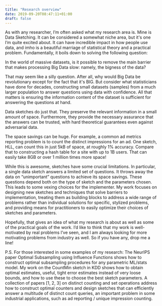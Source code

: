 ```yaml
---
title: "Research overview"
date: 2019-09-20T08:47:11+01:00
draft: false
---
```


As with any researcher, I’m often asked what my research area is. Mine is Data Sketching. It can be considered a somewhat niche area, but it's one I’m quite excited about. It can have incredible impact in how people use data, and imho is a beautiful marriage of statistical theory and a practical problem. Fundamentally, it boils down to solving the following question:

In the world of massive datasets, is it possible to remove the main barrier that makes processing Big Data slow: namely, the bigness of the data? 

That may seem like a silly question. After all, why would Big Data be revolutionary except for the fact that it's BIG. But consider what statisticians have done for decades, constructing small datasets (samples) from a much larger population to answer questions using data with confidence. All that matters is ensuring the information content of the dataset is sufficient for answering the questions at hand. 

Data sketches do just that. They preserve the relevant information in a small amount of space. Furthermore, they provide the necessary assurance that the answers can be trusted, with hard theoretical guarantees even against adversarial data. 

The space savings can be huge. For example, a common ad metrics reporting problem is to count the distinct impressions for an ad. One sketch, HLL, can count this in just 5kB of space, at roughly 1% accuracy. Compare that to constructing a hash table for a site with up to 1B users. That can easily take 8GB or over 1 million times more space!

While this is awesome, sketches have some crucial limitations. In particular, a single data sketch answers a limited set of questions. It throws away the data on “unimportant” questions to achieve its space savings. These questions depend both on the type of sketch and the parameters chosen. This leads to some vexing choices for the implementer. My work focuses on designing new sketches and techniques that solve barriers to implementation, treating them as building blocks to address a wide range of problems rather than individual solutions for specific, stylized problems, and providing means for practitioners to easily optimize their choices of sketches and parameters. 

Hopefully, that gives an idea of what my research is about as well as some of the practical goals of the work. I’d like to think that my work is well-motivated by real problems I’ve seen, and I am always looking for more motivating problems from industry as well. So if you have any, drop me a line!

P.S. For those interested in some examples of my research: The NeurIPS paper Optimal Subsampling using Influence Functions shows how to construct optimal subsampling procedures for any parametric ML/stats model. My work on the CountMin sketch in KDD shows how to obtain optimal estimates, useful, tight error estimates instead of very loose bounds, and how to use these to choose the best sketch parameters. A collection of papers [1, 2, 3] on distinct counting and set operations address how to construct optimal counters and design sketches that can efficiently answer a multitude of distinct count queries, an important problem in some industrial applications, such as ad reporting / unique impression counting.

